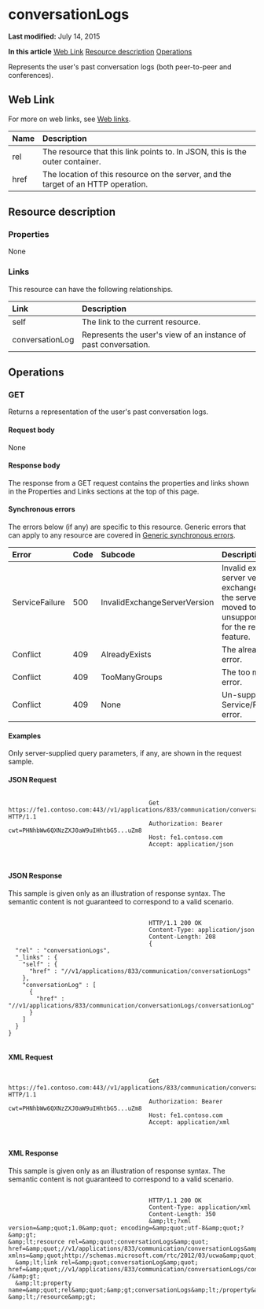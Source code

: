 
# conversationLogs

 **Last modified:** July 14, 2015

 **In this article**
[Web Link](#sectionSection0)
[Resource description](#sectionSection1)
[Operations](#sectionSection2)


Represents the user's past conversation logs (both peer-to-peer and conferences). 


## Web Link
<a name="sectionSection0"> </a>

For more on web links, see [Web links](WebLinks.md).



|**Name**|**Description**|
|:-----|:-----|
|rel|The resource that this link points to. In JSON, this is the outer container.|
|href|The location of this resource on the server, and the target of an HTTP operation.|

## Resource description
<a name="sectionSection1"> </a>




### Properties

None


### Links

This resource can have the following relationships.



|**Link**|**Description**|
|:-----|:-----|
|self|The link to the current resource.|
|conversationLog|Represents the user's view of an instance of past conversation.|

## Operations
<a name="sectionSection2"> </a>




### GET

Returns a representation of the user's past conversation logs.


#### Request body

None


#### Response body

The response from a GET request contains the properties and links shown in the Properties and Links sections at the top of this page.


#### Synchronous errors

The errors below (if any) are specific to this resource. Generic errors that can apply to any resource are covered in [Generic synchronous errors](GenericSynchronousErrors.md).



|**Error**|**Code**|**Subcode**|**Description**|
|:-----|:-----|:-----|:-----|
|ServiceFailure|500|InvalidExchangeServerVersion|Invalid exchange server version.The exchange mailbox of the server might have moved to an unsupported version for the required feature.|
|Conflict|409|AlreadyExists|The already exists error.|
|Conflict|409|TooManyGroups|The too many groups error.|
|Conflict|409|None|Un-supported Service/Resource/API error.|

#### Examples

Only server-supplied query parameters, if any, are shown in the request sample.


#### JSON Request


```

										Get https://fe1.contoso.com:443//v1/applications/833/communication/conversationLogs HTTP/1.1
										Authorization: Bearer cwt=PHNhbWw6QXNzZXJ0aW9uIHhtbG5...uZm8
										Host: fe1.contoso.com
										Accept: application/json
										
									
```


#### JSON Response

This sample is given only as an illustration of response syntax. The semantic content is not guaranteed to correspond to a valid scenario.


```

										HTTP/1.1 200 OK
										Content-Type: application/json
										Content-Length: 208
										{
  "rel" : "conversationLogs",
  "_links" : {
    "self" : {
      "href" : "//v1/applications/833/communication/conversationLogs"
    },
    "conversationLog" : [
      {
        "href" : "//v1/applications/833/communication/conversationLogs/conversationLog"
      }
    ]
  }
}
									
```


#### XML Request


```

										Get https://fe1.contoso.com:443//v1/applications/833/communication/conversationLogs HTTP/1.1
										Authorization: Bearer cwt=PHNhbWw6QXNzZXJ0aW9uIHhtbG5...uZm8
										Host: fe1.contoso.com
										Accept: application/xml
										
									
```


#### XML Response

This sample is given only as an illustration of response syntax. The semantic content is not guaranteed to correspond to a valid scenario.


```

										HTTP/1.1 200 OK
										Content-Type: application/xml
										Content-Length: 350
										&amp;lt;?xml version=&amp;quot;1.0&amp;quot; encoding=&amp;quot;utf-8&amp;quot;?&amp;gt;
&amp;lt;resource rel=&amp;quot;conversationLogs&amp;quot; href=&amp;quot;//v1/applications/833/communication/conversationLogs&amp;quot; xmlns=&amp;quot;http://schemas.microsoft.com/rtc/2012/03/ucwa&amp;quot;&amp;gt;
  &amp;lt;link rel=&amp;quot;conversationLog&amp;quot; href=&amp;quot;//v1/applications/833/communication/conversationLogs/conversationLog&amp;quot; /&amp;gt;
  &amp;lt;property name=&amp;quot;rel&amp;quot;&amp;gt;conversationLogs&amp;lt;/property&amp;gt;
&amp;lt;/resource&amp;gt;
									
```

